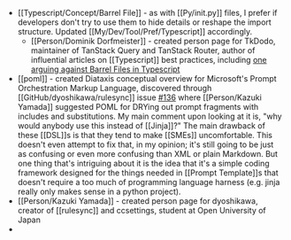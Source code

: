 - [[Typescript/Concept/Barrel File]] - as with [[Py/init.py]] files, I prefer if developers don't try to use them to hide details or reshape the import structure. Updated [[My/Dev/Tool/Pref/Typescript]] accordingly.
	- [[Person/Dominik Dorfmeister]] - created person page for TkDodo, maintainer of TanStack Query and TanStack Router, author of influential articles on [[Typescript]] best practices, including [one arguing against Barrel Files in Typescript](https://tkdodo.eu/blog/please-stop-using-barrel-files)
- [[poml]] - created Diataxis conceptual overview for Microsoft's Prompt Orchestration Markup Language, discovered through [[GitHub/dyoshikawa/rulesync]] issue [#136](https://github.com/dyoshikawa/rulesync/issues/136) where [[Person/Kazuki Yamada]] suggested POML for DRYing out prompt fragments with includes and substitutions. My main comment upon looking at it is, "why would anybody use this instead of [[Jinja]]?" The main drawback of these [[DSL]]s is that they tend to make [[SMEs]] uncomfortable. This doesn't even attempt to fix that, in my opinion; it's still going to be just as confusing or even more confusing than XML or plain Markdown. But one thing that's intriguing about it is the idea that it's a simple coding framework designed for the things needed in [[Prompt Template]]s that doesn't require a too much of programming language harness (e.g. jinja really only makes sense in a python project).
- [[Person/Kazuki Yamada]] - created person page for dyoshikawa, creator of [[rulesync]] and ccsettings, student at Open University of Japan
-